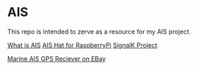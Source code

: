 # AIS
This repo is intended to zerve as a resource for my AIS project.

[What is AIS](https://en.wikipedia.org/wiki/Automatic_identification_system)
[AIS Hat for RaspberryPi](https://www.garykessler.net/library/ais_pi.html#hardware)
[SignalK Project](https://signalk.org/)

[Marine AIS GPS Reciever on EBay](
https://www.ebay.ie/itm/394589732748?hash=item5bdf617f8c:g:wHYAAOSwz9NkSPpn&amdata=enc%3AAQAIAAAA4I2ySf2uFxD6fMhaI7xNI%2FoBHGmfMxJsc5q9L6e6Yk3Pz%2F78aqf0oH9%2FSE3q0B2KOJZhdsk7NhFc7QXWpLMU3j4WwPKMIBi7PKdWq4gjtVfi0Bm5XRvIQ3JuIZqI0KB3ZHWUFwBOVhCoTdf%2B%2F%2F%2BTZhxu1qk4UVpyeIPBIwsmtaXzjZTZADzSOn5iGZ0DDfVCQnQ7lkSqM8DSLPpN4pQsJ4li0LSIKDoqUB%2FHiFOgfSfnKGN5ICAkYuN0hyH5aq9NIaVr0MFfug1svzS2rfa9UI1EgPxiCRZw3JG1OE0YLUDQ%7Ctkp%3ABFBMtpC1wuRi)
